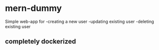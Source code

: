 # mern-dummy
Simple web-app for
 -creating a new user
 -updating existing user
 -deleting existing user

## completely dockerized

